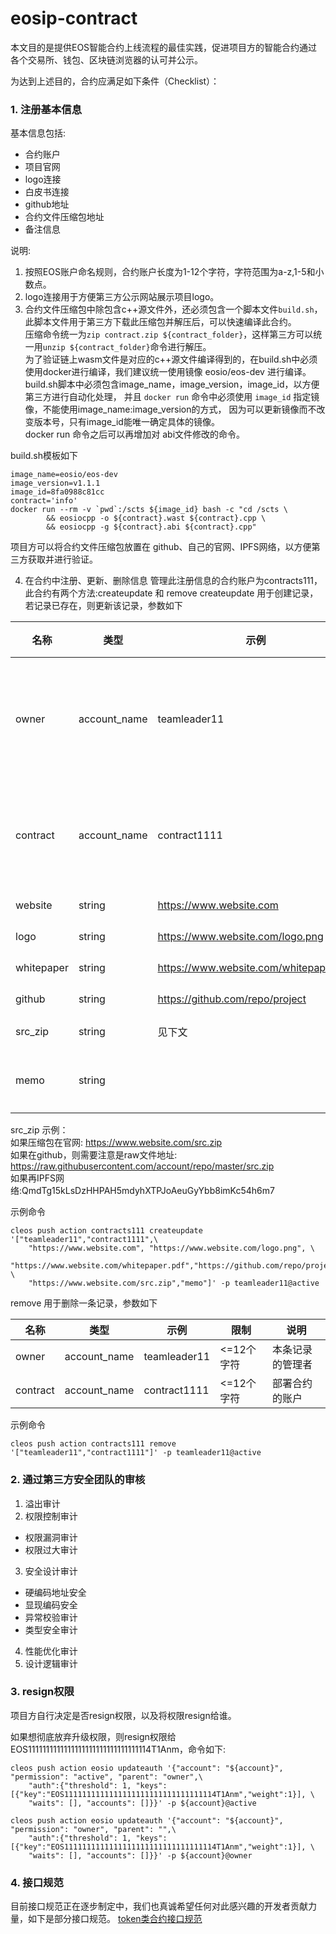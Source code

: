# eosip-contract

本文目的是提供EOS智能合约上线流程的最佳实践，促进项目方的智能合约通过各个交易所、钱包、区块链浏览器的认可并公示。

为达到上述目的，合约应满足如下条件（Checklist）：

### 1. 注册基本信息
基本信息包括:
- 合约账户
- 项目官网
- logo连接 
- 白皮书连接 
- github地址
- 合约文件压缩包地址 
- 备注信息

说明:
1. 按照EOS账户命名规则，合约账户长度为1-12个字符，字符范围为a-z,1-5和小数点。  
2. logo连接用于方便第三方公示网站展示项目logo。  
3. 合约文件压缩包中除包含c++源文件外，还必须包含一个脚本文件`build.sh`，此脚本文件用于第三方下载此压缩包并解压后，可以快速编译此合约。  
压缩命令统一为`zip contract.zip ${contract_folder}`，这样第三方可以统一用`unzip ${contract_folder}`命令进行解压。  
为了验证链上wasm文件是对应的c++源文件编译得到的，在build.sh中必须使用docker进行编译，我们建议统一使用镜像 eosio/eos-dev 进行编译。  
build.sh脚本中必须包含image_name，image_version，image_id，以方便第三方进行自动化处理，
并且 `docker run` 命令中必须使用 `image_id` 指定镜像，不能使用image_name:image_version的方式，
因为可以更新镜像而不改变版本号，只有image_id能唯一确定具体的镜像。  
docker run 命令之后可以再增加对 abi文件修改的命令。  

build.sh模板如下
``` 
image_name=eosio/eos-dev
image_version=v1.1.1
image_id=8fa0988c81cc
contract='info'
docker run --rm -v `pwd`:/scts ${image_id} bash -c "cd /scts \
        && eosiocpp -o ${contract}.wast ${contract}.cpp \
        && eosiocpp -g ${contract}.abi ${contract}.cpp"
```

项目方可以将合约文件压缩包放置在 github、自己的官网、IPFS网络，以方便第三方获取并进行验证。

4. 在合约中注册、更新、删除信息
管理此注册信息的合约账户为contracts111，此合约有两个方法:createupdate 和 remove
createupdate 用于创建记录，若记录已存在，则更新该记录，参数如下   

| 名称  | 类型  | 示例  | 限制 | 说明 |
|---|---|---|---|---|
| owner     | account_name  | teamleader11                      | <=12个字符  | 本条记录的管理者 |
| contract  | account_name  | contract1111                      | <=12个字符  |部署合约的账户 |
| website   | string  | https://www.website.com                 | <=50个字符  |  |
| logo      | string  | https://www.website.com/logo.png        | <=100个字符 |  |
| whitepaper| string  | https://www.website.com/whitepaper.pdf  | <=100个字符 |  |
| github    | string  | https://github.com/repo/project         | <=100个字符 |  |
| src_zip   | string  | 见下文                                   | =46个字符 |  |
| memo      | string  |                                         | <=300个字符 | 一段文字 |


src_zip 示例：  
如果压缩包在官网: https://www.website.com/src.zip  
如果在github，则需要注意是raw文件地址: https://raw.githubusercontent.com/account/repo/master/src.zip  
如果再IPFS网络:QmdTg15kLsDzHHPAH5mdyhXTPJoAeuGyYbb8imKc54h6m7  

示例命令
```
cleos push action contracts111 createupdate '["teamleader11","contract1111",\
    "https://www.website.com", "https://www.website.com/logo.png", \
    "https://www.website.com/whitepaper.pdf","https://github.com/repo/project", \
    "https://www.website.com/src.zip","memo"]' -p teamleader11@active
```

remove 用于删除一条记录，参数如下 
  
| 名称  | 类型  | 示例  | 限制 | 说明 |
|---|---|---|---|---|
| owner     | account_name  | teamleader11  | <=12个字符 | 本条记录的管理者 |
| contract  | account_name  | contract1111  | <=12个字符  |部署合约的账户 |

示例命令
```
cleos push action contracts111 remove '["teamleader11","contract1111"]' -p teamleader11@active
```

### 2. 通过第三方安全团队的审核
1. 溢出审计
2. 权限控制审计
  - 权限漏洞审计
  - 权限过大审计
3. 安全设计审计
  - 硬编码地址安全
  - 显现编码安全
  - 异常校验审计
  - 类型安全审计
4. 性能优化审计
5. 设计逻辑审计


### 3. resign权限  
项目方自行决定是否resign权限，以及将权限resign给谁。 
 
如果想彻底放弃升级权限，则resign权限给 EOS1111111111111111111111111111111114T1Anm，命令如下:
``` 
cleos push action eosio updateauth '{"account": "${account}", "permission": "active", "parent": "owner",\
    "auth":{"threshold": 1, "keys": [{"key":"EOS1111111111111111111111111111111114T1Anm","weight":1}], \
    "waits": [], "accounts": []}}' -p ${account}@active
    
cleos push action eosio updateauth '{"account": "${account}", "permission": "owner", "parent": "",\
    "auth":{"threshold": 1, "keys": [{"key":"EOS1111111111111111111111111111111114T1Anm","weight":1}], \
    "waits": [], "accounts": []}}' -p ${account}@owner      
```

### 4. 接口规范
目前接口规范正在逐步制定中，我们也真诚希望任何对此感兴趣的开发者贡献力量，如下是部分接口规范。
[token类合约接口规范](https://github.com/cryptokylin/KEEP/interfaces/token.md)